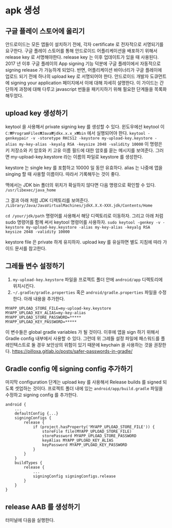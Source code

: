 # apk 생성

## 구글 플레이 스토어에 올리기

안드로이드는 모든 앱들이 설치하기 전에, 각자 certificate 로 전자적으로 서명되기를 요구한다.
구글 플레이 스토어를 통해 안드로이드 어플리케이션을 배포하기 위해서 release key 로 서명해야한다. 
release key 는 이후 업데이트가 있을 때 사용된다.
2017 년 이후 구글 플레이의 App signing 기능 덕분에 구글 플레이에서 자동적으로 signing release 가 가능하게 되었다. 
반면, 어플리케이션 바이너리가 구글 플레이에 업로드 되기 전에 하나의 upload key 로 서명되어야 한다. 
안드로이드 개발자 도큐먼트에 signing your application 페이지에서 이에 대해 자세히 설명한다. 
이 가이드는 간단하게 과정에 대해 다루고 javascript 번들을 패키지하기 위해 필요한 단계들을 목록화 해두었다.

## upload key 생성하기

keytool 을 사용해서 private signing key 를 생성할 수 있다. 윈도우에선 keytool 이 `C:₩ProgramFiles₩Java₩jdkx.x.x_x₩bin` 에서 실행되어야 한다. 
`keytool -genkeypair -v -storetype RKCS12 -keystore my-upload-key.keystore -alias my-key-alias -keyalg RSA -keysize 2048 -validity 10000`
이 명령은 키 저장소와 키 암호와 키 고유 이름 필드에 대한 암호를 묻는 메시지를 보여준다.
그러면 my-upload-key.keystore 라는 이름의 파일로 keystore 를 생성한다.

keystore 는 single key 를 포함하고 10000 일 동안 유효하다. alias 는 나중에 앱을 singing 할 때 사용할 이름이다. 
따라서 기록해두는 것이 좋다.

맥에서는 JDK bin 폴더의 위치가 확실하지 않다면 다음 명령으로 확인할 수 있다.
`/usr/libexec/java_home`

그 결과 아래 처럼 JDK 디렉토리를 보여준다. 
`/Library/Java/JavaVirtualMachines/jdkX.X.X-XXX.jdk/Contents/Home`

`cd /your/jdk/path` 명령어를 사용해서 해당 디렉토리로 이동하자. 그리고 아래 처럼 sudo 명령어를 함께 써서 keytool 명령어를 사용하자.
`sudo keytool -genkey -v -keystore my-upload-key.keystore -alias my-key-alias -keyalg RSA keysize 2048 -validity 10000`

keystore file 은 private 하게 유지하자. upload key 를 유실하면 별도 지침에 따라 가이드 문서를 참고한다.

## 그레들 변수 설정하기

1. `my-upload-key.keystore` 파일을 프로젝트 폴더 안에 `android/app` 디렉토리에 위치시킨다.
2. `~/.gradle/gradle.properties` 혹은 `android/gradle.properties` 파일을 수정한다. 아래 내용을 추가한다. 

```
MYAPP_UPLOAD_STORE_FILE=my-upload-key.keystore
MYAPP_UPLOAD_KEY_ALIAS=my-key-alias
MYAPP_UPLOAD_STORE_PASSWORD=*****
MYAPP_UPLOAD_KEY_PASSWORD=*****
```

이 변수들은 global gradle variables 가 될 것이다. 
이후에 앱을 sign 하기 위해서 Gradle config 내부에서 사용할 수 있다.
그런데 위 그레들 설정 파일에 패스워드를 플레인텍스트로 둘 경우 보안상의 위험이 있기 때문에 keychain 을 사용하는 것을 권장한다. https://pilloxa.gitlab.io/posts/safer-passwords-in-gradle/

## Gradle config 에 signing config 추가하기
마지막 configuration 단계는 
upload key 를 사용해서 Release builds 를 signed 되도록 셋업하는 것이다.
프로젝트 폴더 내에 있는 `android/app/build.gradle` 파일을 수정하고 signing config 를 추가한다.
```
android {
	...
	defaultConfig {...}
	signingConfigs {
		release {
			if (project.hasProperty('MYAPP_UPLOAD_STORE_FILE')) {
				storeFile file(MYAPP_UPLOAD_STORE_FILE)
				storePassword MYAPP_UPLOAD_STORE_PASSWORD
				keyAlias MYAPP_UPLOAD_KEY_ALIAS
				keyPassword MYAPP_UPLOAD_KEY_PASSWORD
			}
		}
	}
	buildTypes {
		release {
			...
			signingConfig signingConfigs.release
		}
	}
}
```

## release AAB 를 생성하기

터미널에 다음을 실행한다.
<!--stackedit_data:
eyJoaXN0b3J5IjpbLTUyODE5MzYzOCwtMTM3NzcyODQzNywtMT
MwMTEyNzMyN119
-->